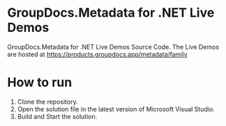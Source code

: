 # GroupDocs.Metadata for .NET Live Demos

GroupDocs.Metadata for .NET Live Demos Source Code.
The Live Demos are hosted at https://products.groupdocs.app/metadata/family
 
# How to run
 
 1. Clone the repository.
 2. Open the solution file in the latest version of Microsoft Visual Studio.
 3. Build and Start the solution.
